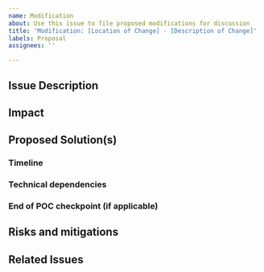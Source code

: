 ```yaml
---
name: Modification
about: Use this issue to file proposed modifications for discussion
title: 'Modification: [Location of Change] - [Description of Change]'
labels: Proposal
assignees: ''

---
```

## Issue Description

## Impact

## Proposed Solution(s)

### Timeline

### Technical dependencies 

### End of POC checkpoint (if applicable)

## Risks and mitigations 

## Related Issues
